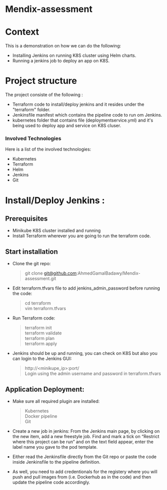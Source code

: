 # Mendix-assessment
# Context
This is a demonstration on how we can do the following:
* Installing Jenkins on running K8S cluster using Helm charts.
* Running a jenkins job to deploy an app on K8S.

# Project structure
The project consiste of the following :
* Terraform code to install/deploy jenkins and it resides under the "terraform" folder.
* Jenkinsfile manifest which contains the pipeline code to run om Jenkins.
* kubernetes folder that contains file (deploymentservice.yml) and it's being used to deploy app and service on K8S cluser.


### Involved Technologies
Here is a list of the involved technologies:

* Kubernetes
* Terraform
* Helm
* Jenkins
* Git

# Install/Deploy Jenkins :

## Prerequisites 
* Minikube K8S cluster installed and running
* Install Terraform wherever you are going to run the terraform code.

## Start installation
* Clone the git repo:
    > git clone git@github.com:AhmedGamalBadawy/Mendix-assessment.git
* Edit terraform.tfvars file to add jenkins_admin_password before running the code:
    > cd terraform \
    > vim terraform.tfvars 
* Run Terraform code:
    > terraform init \
    > terraform validate \
    > terraform plan \
    > terraform apply 
* Jenkins should be up and running, you can check on K8S but also you can login to the Jenkins GUI:
    > http://<minikupe_ip>:port/ \
    > Login using the admin username and password in terraform.tfvars
## Application Deployment:

* Make sure all required plugin are installed:
    > Kubernetes \
    > Docker pipeline \
    > Git 
    
* Create a new job in jenkins:
    From the Jenkins main page, by clicking on the new item, add a new freestyle job. 
    Find and mark a tick on “Restrict where this project can be run” and on the text field appear, enter the label name you gave to the pod template.
    
* Either read the Jenkinsfile directly from the Git repo or paste the code inside Jenkinsfile to the pipeline definition.
* As well, you need to add credentionals for the registery where you will push and pull images from (i.e. Dockerhub as in the code) and then update the pipeline code accordingly.

